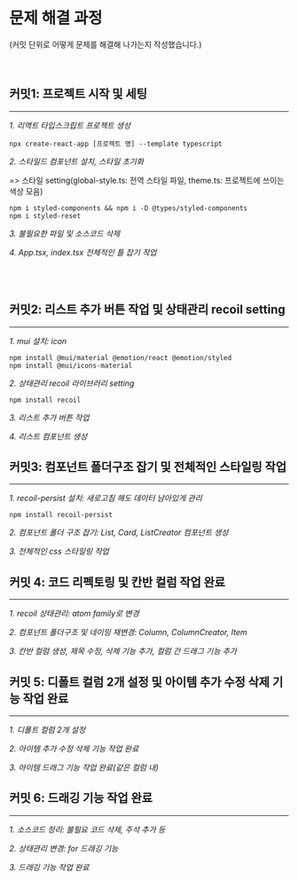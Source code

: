 # 문제 해결 과정
(커밋 단위로 어떻게 문제를 해결해 나가는지 작성했습니다.)                    
<br/>
<br/>
## 커밋1: 프로젝트 시작 및 세팅
----
*1. 리액트 타입스크립트 프로젝트 생성*
```
npx create-react-app [프로젝트 명] --template typescript
```

*2. 스타일드 컴포넌트 설치, 스타일 초기화*

=>  스타일 setting(global-style.ts: 전역 스타일 파일, theme.ts: 프로젝트에 쓰이는 색상 모음)
```
npm i styled-components && npm i -D @types/styled-components
npm i styled-reset
```

*3. 불필요한 파일 및 소스코드 삭제*

*4. App.tsx, index.tsx 전체적인 틀 잡기 작업*


<br/>
<br/>

## 커밋2: 리스트 추가 버튼 작업 및 상태관리 recoil setting
----
*1. mui 설치: icon*
```
npm install @mui/material @emotion/react @emotion/styled
npm install @mui/icons-material
```

*2. 상태관리 recoil 라이브러리 setting*
```
npm install recoil
```

*3. 리스트 추가 버튼 작업*

*4. 리스트 컴포넌트 생성*

## 커밋3: 컴포넌트 폴더구조 잡기 및 전체적인 스타일링 작업
----
*1. recoil-persist 설치: 새로고침 해도 데이터 남아있게 관리*
```
npm install recoil-persist
```

*2. 컴포넌트 폴더 구조 잡기: List, Card, ListCreator 컴포넌트 생성*

*3. 전체적인 css 스타일링 작업*

## 커밋 4: 코드 리펙토링 및 칸반 컬럼 작업 완료
----
*1. recoil 상태관리: atom family로 변경*

*2. 컴포넌트 폴더구조 및 네이밍 재변경: Column, ColumnCreator, Item*

*3. 칸반 컬럼 생성, 제목 수정, 삭제 기능 추가, 컬럼 간 드래그 기능 추가*

## 커밋 5: 디폴트 컬럼 2개 설정 및 아이템 추가 수정 삭제 기능 작업 완료 
----
*1. 디폴트 컬럼 2개 설정*

*2. 아이템 추가 수정 삭제 기능 작업 완료*

*3. 아이템 드래그 기능 작업 완료(같은 컬럼 내)*

## 커밋 6: 드래깅 기능 작업 완료 
----
*1. 소스코드 정리: 불필요 코드 삭제, 주석 추가 등*

*2. 상태관리 변경: for 드래깅 기능*

*3. 드래깅 기능 작업 완료*






